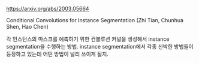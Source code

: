 https://arxiv.org/abs/2003.05664

Conditional Convolutions for Instance Segmentation (Zhi Tian, Chunhua Shen, Hao Chen)

각 인스턴스의 마스크를 예측하기 위한 컨볼루션 커널을 생성해서 instance segmentation을 수행하는 방법. instance segmentation에서 각종 신박한 방법들이 등장하고 있는데 어떤 방법이 널리 쓰이게 될지.